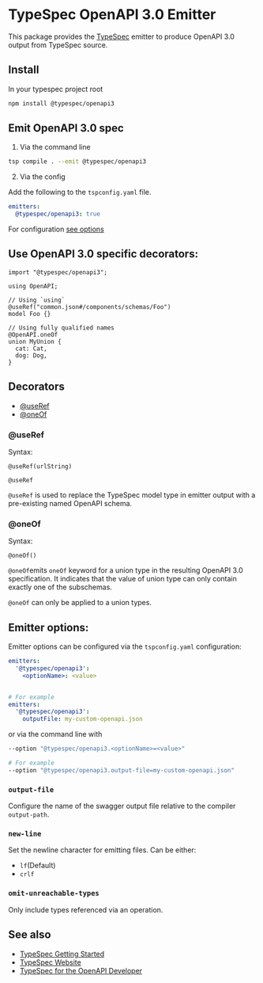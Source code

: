 # TypeSpec OpenAPI 3.0 Emitter

This package provides the [TypeSpec](https://github.com/microsoft/typespec) emitter to produce OpenAPI 3.0 output from TypeSpec source.

## Install

In your typespec project root

```bash
npm install @typespec/openapi3
```

## Emit OpenAPI 3.0 spec

1. Via the command line

```bash
tsp compile . --emit @typespec/openapi3
```

2. Via the config

Add the following to the `tspconfig.yaml` file.

```yaml
emitters:
  @typespec/openapi3: true
```

For configuration [see options](#emitter-options)

## Use OpenAPI 3.0 specific decorators:

```typespec
import "@typespec/openapi3";

using OpenAPI;

// Using `using`
@useRef("common.json#/components/schemas/Foo")
model Foo {}

// Using fully qualified names
@OpenAPI.oneOf
union MyUnion {
  cat: Cat,
  dog: Dog,
}
```

## Decorators

- [@useRef](#useref)
- [@oneOf](#oneof)

### @useRef

Syntax:

```
@useRef(urlString)
```

`@useRef`

`@useRef` is used to replace the TypeSpec model type in emitter output with a pre-existing named OpenAPI schema.

### @oneOf

Syntax:

```
@oneOf()
```

`@oneOf`emits `oneOf` keyword for a union type in the resulting OpenAPI 3.0 specification. It indicates that the value of union type can only contain exactly one of the subschemas.

`@oneOf` can only be applied to a union types.

## Emitter options:

Emitter options can be configured via the `tspconfig.yaml` configuration:

```yaml
emitters:
  '@typespec/openapi3':
    <optionName>: <value>


# For example
emitters:
  '@typespec/openapi3':
    outputFile: my-custom-openapi.json
```

or via the command line with

```bash
--option "@typespec/openapi3.<optionName>=<value>"

# For example
--option "@typespec/openapi3.output-file=my-custom-openapi.json"
```

### `output-file`

Configure the name of the swagger output file relative to the compiler `output-path`.

### `new-line`

Set the newline character for emitting files. Can be either:

- `lf`(Default)
- `crlf`

### `omit-unreachable-types`

Only include types referenced via an operation.

## See also

- [TypeSpec Getting Started](https://github.com/microsoft/typespec#getting-started)
- [TypeSpec Website](https://microsoft.github.io/typespec)
- [TypeSpec for the OpenAPI Developer](https://github.com/microsoft/typespec/blob/main/docs/typespec-for-openapi-dev.md)
